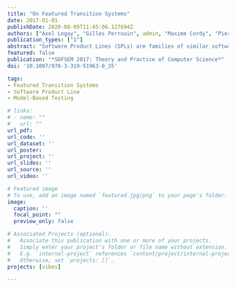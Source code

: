```yaml
---
title: "On Featured Transition Systems"
date: 2017-01-01
publishDate: 2020-08-09T11:45:06.127694Z
authors: ["Axel Legay", "Gilles Perrouin", admin, "Maxime Cordy", "Pierre-Yves Schobbens", "Patrick Heymans"]
publication_types: ["1"]
abstract: "Software Product Lines (SPLs) are families of similar software products built from a common set of features. As the number of products of an SPL is potentially exponential in the number of its features, analysing SPLs is harder than for single software. In this invited paper, we synthesise six years of efforts in alleviating SPL verification and testing issues. To this end, we introduced Featured Transition Systems (FTS) as a compact behavioural model for SPLs. Based on this formalism, we designed verification algorithms and tools allowing to check temporal properties on FTS, thereby assessing the correct behaviour of all the SPL products. We also used FTS to define test coverage and generation techniques for model-driven SPLs. We also successfully employed the formalism in order to foster mutation analysis. We conclude with future directions on the development of FTS for SPL analysis."
featured: false
publication: "*SOFSEM 2017: Theory and Practice of Computer Science*"
doi: '10.1007/978-3-319-51963-0_35'

tags:
- Featured Transition Systems
- Software Product Line
- Model-Based Testing

# links:
# - name: ""
#   url: ""
url_pdf:
url_code: ''
url_dataset: ''
url_poster:
url_project: ''
url_slides: ''
url_source: ''
url_video: ''

# Featured image
# To use, add an image named `featured.jpg/png` to your page's folder.
image:
  caption: ''
  focal_point: ""
  preview_only: false

# Associated Projects (optional).
#   Associate this publication with one or more of your projects.
#   Simply enter your project's folder or file name without extension.
#   E.g. `internal-project` references `content/project/internal-project/index.md`.
#   Otherwise, set `projects: []`.
projects: [vibes]

---
```

